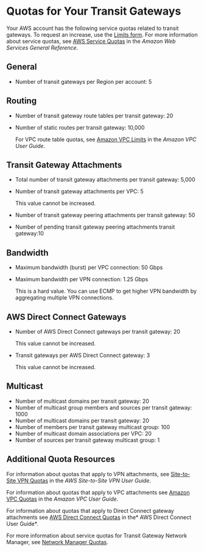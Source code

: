 # Quotas for Your Transit Gateways<a name="transit-gateway-limits"></a>

Your AWS account has the following service quotas related to transit gateways\. To request an increase, use the [Limits form](https://console.aws.amazon.com/support/home#/case/create?issueType=service-limit-increase&limitType=vpc)\. For more information about service quotas, see [AWS Service Quotas](https://docs.aws.amazon.com/general/latest/gr/aws_service_limits.html) in the *Amazon Web Services General Reference*\.

## General<a name="general-quota"></a>
+ Number of transit gateways per Region per account: 5

## Routing<a name="general-quota"></a>
+ Number of transit gateway route tables per transit gateway: 20
+ Number of static routes per transit gateway: 10,000

  For VPC route table quotas, see [Amazon VPC Limits](https://docs.aws.amazon.com/vpc/latest/userguide/amazon-vpc-limits.html) in the *Amazon VPC User Guide*\.

## Transit Gateway Attachments<a name="attachments-quota"></a>
+ Total number of transit gateway attachments per transit gateway: 5,000
+ Number of transit gateway attachments per VPC: 5

  This value cannot be increased\.
+ Number of transit gateway peering attachments per transit gateway: 50
+ Number of pending transit gateway peering attachments transit gateway:10

## Bandwidth<a name="bandwidth-quota"></a>
+ Maximum bandwidth \(burst\) per VPC connection: 50 Gbps
+ Maximum bandwidth per VPN connection: 1\.25 Gbps

  This is a hard value\. You can use ECMP to get higher VPN bandwidth by aggregating multiple VPN connections\.

## AWS Direct Connect Gateways<a name="direct-connect-quota"></a>
+ Number of AWS Direct Connect gateways per transit gateway: 20

  This value cannot be increased\.
+ Transit gateways per AWS Direct Connect gateway: 3

  This value cannot be increased\.

## Multicast<a name="multicast-quota"></a>
+ Number of multicast domains per transit gateway: 20
+ Number of multicast group members and sources per transit gateway: 1000
+ Number of multicast domains per transit gateway: 20
+ Number of members per transit gateway multicast group: 100
+ Number of multicast domain associations per VPC: 20
+ Number of sources per transit gateway multicast group: 1

## Additional Quota Resources<a name="additional-quota"></a>

For information about quotas that apply to VPN attachments, see [Site\-to\-Site VPN Quotas](https://docs.aws.amazon.com/vpn/latest/s2svpn/vpn-limits.html) in the *AWS Site\-to\-Site VPN User Guide*\.

For information about quotas that apply to VPC attachments see [Amazon VPC Quotas](https://docs.aws.amazon.com/vpc/latest/userguide/amazon-vpc-limits.html) in the *Amazon VPC User Guide*\.

For information about quotas that apply to Direct Connect gateway attachments see [AWS Direct Connect Quotas](https://docs.aws.amazon.com/directconnect/latest/UserGuide/limits.html) in the* AWS Direct Connect User Guide*\.

For more information about service quotas for Transit Gateway Network Manager, see [Network Manager Quotas](how-network-manager-works.md#network-manager-limits)\.